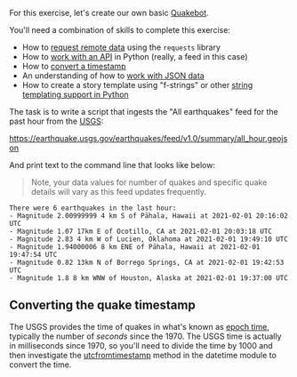 For this exercise, let's create our own basic [Quakebot][].

You'll need a combination of skills to complete this exercise:

* How to [request remote data](/docs/python/remote_files.md) using the `requests` library
* How to [work with an API](docs/python/working_with_apis.md) in Python (really, a feed in this case)
* How to [convert a timestamp](#converting-the-quake-timestamp)
* An understanding of how to [work with JSON data](https://realpython.com/python-json/)
* How to create a story template using "f-strings" or other [string
  templating support in Python](https://data-driven.news/bna/2019/day/7/#mad-libs-with-strings-and-templates)

The task is to write a script that ingests the "All earthquakes" feed for
the past hour from the [USGS][]:

  https://earthquake.usgs.gov/earthquakes/feed/v1.0/summary/all_hour.geojson

And print text to the command line that looks like below:

> Note, your data values for number of quakes and specific quake details
> will vary as this feed updates frequently.

```
There were 6 earthquakes in the last hour:
- Magnitude 2.00999999 4 km S of Pāhala, Hawaii at 2021-02-01 20:16:02 UTC
- Magnitude 1.07 17km E of Ocotillo, CA at 2021-02-01 20:03:18 UTC
- Magnitude 2.83 4 km W of Lucien, Oklahoma at 2021-02-01 19:49:10 UTC
- Magnitude 1.94000006 8 km ENE of Pāhala, Hawaii at 2021-02-01 19:47:54 UTC
- Magnitude 0.82 13km N of Borrego Springs, CA at 2021-02-01 19:42:53 UTC
- Magnitude 1.8 8 km WNW of Houston, Alaska at 2021-02-01 19:37:00 UTC
```

## Converting the quake timestamp

The USGS provides the time of quakes in what's known as [epoch time](https://en.wikipedia.org/wiki/Epoch_(computing)), typically
the number of *seconds* since the 1970. The USGS time is actually in milliseconds since 1970, so you'll need to 
divide the time by 1000 and then investigate the [utcfromtimestamp](https://docs.python.org/3/library/datetime.html#datetime.datetime.utcfromtimestamp) method in the datetime module to convert the time.


[USGS]: https://earthquake.usgs.gov/earthquakes/feed/v1.0/geojson.php
[Quakebot]: https://slate.com/technology/2014/03/quakebot-los-angeles-times-robot-journalist-writes-article-on-la-earthquake.html
